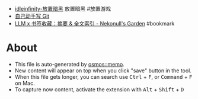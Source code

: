 - [idleinfinity-放置暗黑](https://www.idleinfinity.cn/Home/Index) 放置暗黑 #放置游戏
- [自己动手写 Git](https://wyag-zh.hanyujie.xyz/docs/2.-%E5%BC%80%E5%A7%8B.html)
- [LLM x 书签收藏：摘要 & 全文索引 - Nekonull's Garden](https://nekonull.me/posts/llm_x_bookmark/) #bookmark

# About

- This file is auto-generated by [osmos::memo](https://github.com/osmoscraft/osmosmemo).
- New content will appear on top when you click "save" button in the tool.
- When this file gets longer, you can search use <kbd>Ctrl</kbd> + <kbd>F</kbd>, or <kbd>Command</kbd> + <kbd>F</kbd> on Mac.
- To capture now content, activate the extension with <kbd>Alt</kbd> + <kbd>Shift</kbd> + <kbd>D</kbd>
